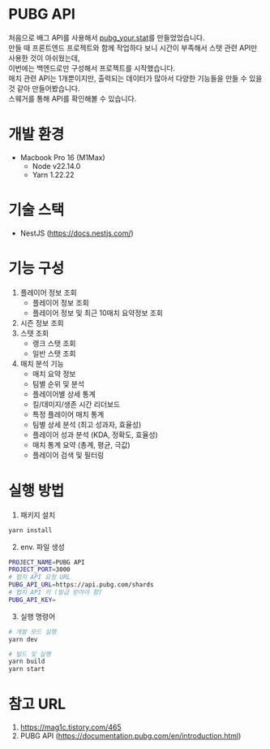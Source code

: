 # PUBG API

처음으로 배그 API를 사용해서 [pubg_your.stat](https://github.com/smw0807/pubg_your.stat)를 만들었었습니다.  
만들 때 프론트엔드 프로젝트와 함께 작업하다 보니 시간이 부족해서 스탯 관련 API만 사용한 것이 아쉬웠는데,  
이번에는 백엔드로만 구성해서 프로젝트를 시작했습니다.  
매치 관련 API는 1개뿐이지만, 출력되는 데이터가 많아서 다양한 기능들을 만들 수 있을 것 같아 만들어봤습니다.  
스웨거를 통해 API를 확인해볼 수 있습니다.

# 개발 환경

- Macbook Pro 16 (M1Max)
  - Node v22.14.0
  - Yarn 1.22.22

# 기술 스택

- NestJS (https://docs.nestjs.com/)

# 기능 구성

1. 플레이어 정보 조회
   - 플레이어 정보 조회
   - 플레이어 정보 및 최근 10매치 요약정보 조회
2. 시즌 정보 조회
3. 스탯 조회
   - 랭크 스탯 조회
   - 일반 스탯 조회
4. 매치 분석 기능
   - 매치 요약 정보
   - 팀별 순위 및 분석
   - 플레이어별 상세 통계
   - 킬/데미지/생존 시간 리더보드
   - 특정 플레이어 매치 통계
   - 팀별 상세 분석 (최고 성과자, 효율성)
   - 플레이어 성과 분석 (KDA, 정확도, 효율성)
   - 매치 통계 요약 (총계, 평균, 극값)
   - 플레이어 검색 및 필터링

# 실행 방법

1. 패키지 설치

```bash
yarn install
```

2. env. 파일 생성

```bash
PROJECT_NAME=PUBG API
PROJECT_PORT=3000
# 펍지 API 요청 URL
PUBG_API_URL=https://api.pubg.com/shards
# 펍지 API 키 (발급 받아야 함)
PUBG_API_KEY=
```

3. 실행 명령어

```bash
# 개발 모드 실행
yarn dev

# 빌드 및 실행
yarn build
yarn start
```

# 참고 URL

1. https://mag1c.tistory.com/465
2. PUBG API (https://documentation.pubg.com/en/introduction.html)
